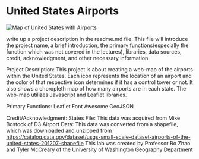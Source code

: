 # United States Airports
![Map of United States with Airports](./images/Screenshot.JPG)

write up a project description in the readme.md file. This file will introduce the project name, a brief introduction, the primary functions(especially the function which was not covered in the lectures), libraries, data sources, credit, acknowledgment, and other necessary information.

Project Description: This project is about creating a web-map of the airports within the United States. Each icon represents the location of an airport and the color of that respective icon determines if it has a control tower or not. It also shows a choropleth map of how many airports are in each state. The web-map utilizes Javascript and Leaflet libraries.

Primary Functions:
Leaflet
Font Awesome
GeoJSON

Credit/Acknowledgment:
States File: This data was acquired from Mike Bostock of D3
Airport Data: This data was converted from a shapefile, which was downloaded and unzipped from https://catalog.data.gov/dataset/usgs-small-scale-dataset-airports-of-the-united-states-201207-shapefile
This lab was created by Professor Bo Zhao and Tyler McCreary of the University of Washington Geography Department
